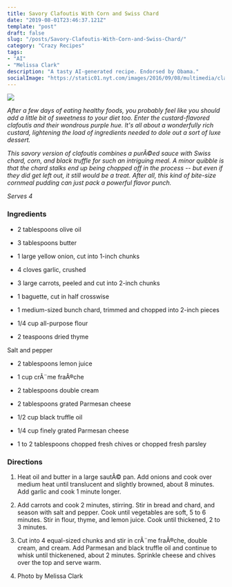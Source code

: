 ```yaml
---
title: Savory Clafoutis With Corn and Swiss Chard
date: "2019-08-01T23:46:37.121Z"
template: "post"
draft: false
slug: "/posts/Savory-Clafoutis-With-Corn-and-Swiss-Chard/"
category: "Crazy Recipes"
tags:
- "AI"
- "Melissa Clark"
description: "A tasty AI-generated recipe. Endorsed by Obama."
socialImage: "https://static01.nyt.com/images/2016/09/08/multimedia/clark-clafouti/clark-clafouti-videoSixteenByNineJumbo1600.jpg"
---
```


![](https://static01.nyt.com/images/2016/09/08/multimedia/clark-clafouti/clark-clafouti-videoSixteenByNineJumbo1600.jpg)

*After a few days of eating healthy foods, you probably feel like you should add a little bit of sweetness to your diet too. Enter the custard-flavored clafoutis and their wondrous purple hue. It's all about a wonderfully rich custard, lightening the load of ingredients needed to dole out a sort of luxe dessert.*

*This savory version of clafoutis combines a purÃ©ed sauce with Swiss chard, corn, and black truffle for such an intriguing meal. A minor quibble is that the chard stalks end up being chopped off in the process -- but even if they did get left out, it still would be a treat. After all, this kind of bite-size cornmeal pudding can just pack a powerful flavor punch.*

*Serves 4*
### Ingredients

* 2 tablespoons olive oil

* 3 tablespoons butter

* 1 large yellow onion, cut into 1-inch chunks

* 4 cloves garlic, crushed

* 3 large carrots, peeled and cut into 2-inch chunks

* 1 baguette, cut in half crosswise

* 1 medium-sized bunch chard, trimmed and chopped into 2-inch pieces

* 1/4 cup all-purpose flour

* 2 teaspoons dried thyme

Salt and pepper

* 2 tablespoons lemon juice

* 1 cup crÃ¨me fraÃ®che

* 2 tablespoons double cream

* 2 tablespoons grated Parmesan cheese

* 1/2 cup black truffle oil

* 1/4 cup finely grated Parmesan cheese

* 1 to 2 tablespoons chopped fresh chives or chopped fresh parsley
### Directions

1. Heat oil and butter in a large sautÃ© pan. Add onions and cook over medium heat until translucent and slightly browned, about 8 minutes. Add garlic and cook 1 minute longer.

1. Add carrots and cook 2 minutes, stirring. Stir in bread and chard, and season with salt and pepper. Cook until vegetables are soft, 5 to 6 minutes. Stir in flour, thyme, and lemon juice. Cook until thickened, 2 to 3 minutes.

1. Cut into 4 equal-sized chunks and stir in crÃ¨me fraÃ®che, double cream, and cream. Add Parmesan and black truffle oil and continue to whisk until thickenened, about 2 minutes. Sprinkle cheese and chives over the top and serve warm.

1. Photo by Melissa Clark


